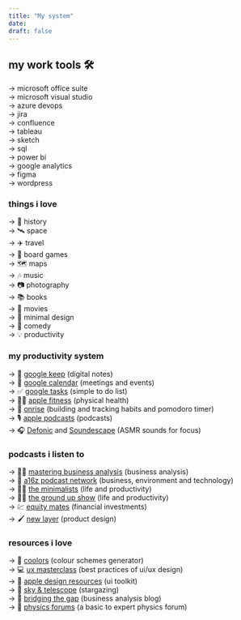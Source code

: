 ```yaml
---
title: "My system"
date: 
draft: false
---
```


## **my work tools 🛠️**

→ microsoft office suite  
→ microsoft visual studio  
→ azure devops  
→ jira  
→ confluence  
→ tableau  
→ sketch  
→ sql  
→ power bi  
→ google analytics  
→ figma  
→ wordpress  


### things i love

→ 📜 history  
→ 🛰️ space  
→ ✈️ travel  
→ 🧩 board games  
→ 🗺️ maps  
→ 🎶 music  
→ 📷 photography  
→ 📚 books  
→ 🎥 movies  
→ 🎨 minimal design  
→ 🤣 comedy  
→ 💡 productivity  


### my productivity system

→ 📔 [google keep](https://keep.google.com/) (digital notes)  
→ 📅 [google calendar](https://www.google.com/calendar/about/) (meetings and events)  
→ ✅ [google tasks](https://play.google.com/store/apps/details?id=com.google.android.apps.tasks&hl=en_AU&gl=US) (simple to do list)  
→ 🏃‍♂️ [apple fitness](https://www.apple.com/au/watch/close-your-rings/) (physical health)  
→ 🚰 [onrise](https://www.onrise.me/) (building and tracking habits and pomodoro timer)  
→ 🎙️ [apple podcasts](https://apps.apple.com/nz/app/apple-podcasts/id525463029) (podcasts)  
→ 🎧 [Defonic](https://defonic.com/) and [Soundescape](https://soundescape.io/) (ASMR sounds for focus)  


### podcasts i listen to

→ 👨‍💼 [mastering business analysis](https://masteringbusinessanalysis.com/player/) (business analysis)  
→ 🌄 [a16z podcast network](https://a16z.com/podcasts/) (business, environment and technology)  
→ 🚶‍♂️ [the minimalists](https://www.theminimalists.com/podcast/) (life and productivity)  
→ 🧗‍♂️ [the ground up show](https://mattdavella.com/podcast) (life and productivity)  
→ 💹 [equity mates](https://equitymates.com/) (financial investments)  
→ 🖌️ [new layer](https://anchor.fm/new-layer) (product design)  


### resources i love

→ 🎨 [coolors](https://coolors.co/) (colour schemes generator)  
→ 💻 [ux masterclass](https://uxmasterclass.design/?ref=producthunt) (best practices of ui/ux design)  
→ 📱 [apple design resources](https://developer.apple.com/design/resources/) (ui toolkit)  
→ 🌠 [sky & telescope](https://skyandtelescope.org/astronomy-resources/stargazing-basics/) (stargazing)  
→ 📝 [bridging the gap](https://www.bridging-the-gap.com/) (business analysis blog)  
→ 🔬 [physics forums](https://www.physicsforums.com/) (a basic to expert physics forum)  